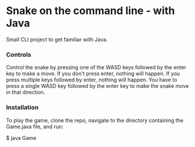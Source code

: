 # Snake on the command line - with Java
Small CLI project to get familiar with Java.

### Controls

Control the snake by pressing one of the WASD keys followed by the enter key to make a move.
If you don't press enter, nothing will happen. 
If you press multiple keys followed by enter, nothing will happen.
You have to press a single WASD key followed by the enter key to make the snake move in that direction.


### Installation
To play the game, clone the repo, navigate to the directory containing the Game.java file, and run:

$ java Game